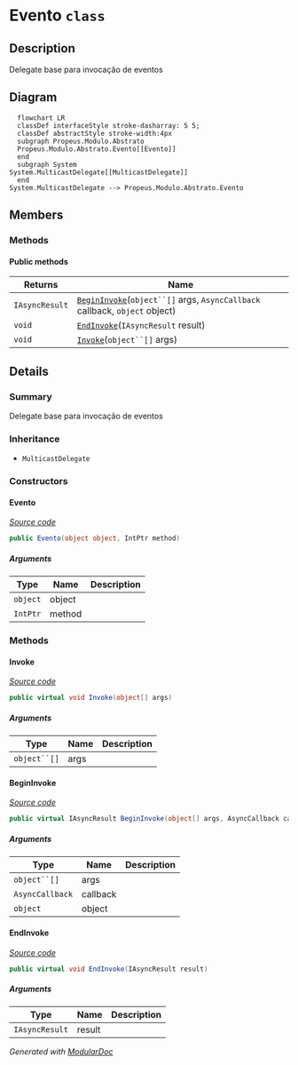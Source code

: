 # Evento `class`

## Description
Delegate base para invocação de eventos

## Diagram
```mermaid
  flowchart LR
  classDef interfaceStyle stroke-dasharray: 5 5;
  classDef abstractStyle stroke-width:4px
  subgraph Propeus.Modulo.Abstrato
  Propeus.Modulo.Abstrato.Evento[[Evento]]
  end
  subgraph System
System.MulticastDelegate[[MulticastDelegate]]
  end
System.MulticastDelegate --> Propeus.Modulo.Abstrato.Evento
```

## Members
### Methods
#### Public  methods
| Returns | Name |
| --- | --- |
| `IAsyncResult` | [`BeginInvoke`](#begininvoke)(`object``[]` args, `AsyncCallback` callback, `object` object) |
| `void` | [`EndInvoke`](#endinvoke)(`IAsyncResult` result) |
| `void` | [`Invoke`](#invoke)(`object``[]` args) |

## Details
### Summary
Delegate base para invocação de eventos

### Inheritance
 - `MulticastDelegate`

### Constructors
#### Evento
[*Source code*](https://github.com///blob//src/Propeus.Modulo.Dinamico/Gerenciador.cs#L118)
```csharp
public Evento(object object, IntPtr method)
```
##### Arguments
| Type | Name | Description |
| --- | --- | --- |
| `object` | object |   |
| `IntPtr` | method |   |

### Methods
#### Invoke
[*Source code*](https://github.com///blob//src/Propeus.Modulo.Dinamico/Gerenciador.cs#L178)
```csharp
public virtual void Invoke(object[] args)
```
##### Arguments
| Type | Name | Description |
| --- | --- | --- |
| `object``[]` | args |   |

#### BeginInvoke
[*Source code*](https://github.com///blob//src/Propeus.Modulo.Dinamico/Gerenciador.cs#L182)
```csharp
public virtual IAsyncResult BeginInvoke(object[] args, AsyncCallback callback, object object)
```
##### Arguments
| Type | Name | Description |
| --- | --- | --- |
| `object``[]` | args |   |
| `AsyncCallback` | callback |   |
| `object` | object |   |

#### EndInvoke
[*Source code*](https://github.com///blob//src/Propeus.Modulo.Dinamico/Gerenciador.cs#L189)
```csharp
public virtual void EndInvoke(IAsyncResult result)
```
##### Arguments
| Type | Name | Description |
| --- | --- | --- |
| `IAsyncResult` | result |   |

*Generated with* [*ModularDoc*](https://github.com/hailstorm75/ModularDoc)
